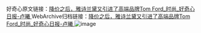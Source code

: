 好奇心原文链接：[降价之后，雅诗兰黛又引进了高端品牌Tom Ford_时尚_好奇心日报-卢曦 ](https://www.qdaily.com/articles/12295.html)
WebArchive归档链接：[降价之后，雅诗兰黛又引进了高端品牌Tom Ford_时尚_好奇心日报-卢曦 ](http://web.archive.org/web/20190623172310/https://www.qdaily.com/articles/12295.html)
![image](http://ww3.sinaimg.cn/large/007d5XDply1g3wjcql2gsj30u03bthdf)